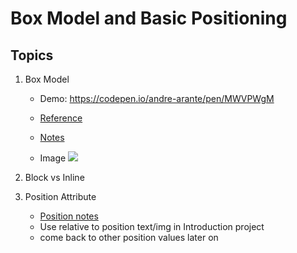 # Box Model and Basic Positioning

## Topics

1. Box Model

   - Demo: https://codepen.io/andre-arante/pen/MWVPWgM

   - <a href="https://www.w3schools.com/Css/css_boxmodel.asp">Reference</a>
   - <a href="https://github.com/Andre-Arante/introtowebdesign/tree/main/week4">Notes</a>
   - Image
     <img src="https://developer.mozilla.org/en-US/docs/Learn/CSS/Building_blocks/The_box_model/box-model.png">

2. Block vs Inline

3. Position Attribute

   - <a href="https://github.com/Andre-Arante/introtowebdesign/blob/main/week3/README.md#positioning">Position notes</a>
   - Use relative to position text/img in Introduction project
   - come back to other position values later on
